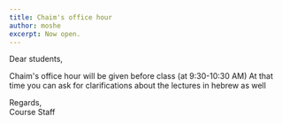 ```yaml
---
title: Chaim's office hour
author: moshe
excerpt: Now open.
---
```


Dear students,

Chaim's office hour will be given before class (at 9:30-10:30 AM)
At that time you can ask for clarifications about the lectures in hebrew as well


Regards,<br>
Course Staff


